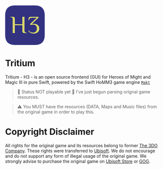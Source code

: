 ![Tritium: Heroes 3 in Swift](https://raw.githubusercontent.com/Sajjon/Tritium/main/Tritium/Assets.xcassets/AppIcon.appiconset/h3_icon_128.png)

# Tritium
Tritium - H3 - is an open source frontend (GUI) for Heroes of Might and Magic III in pure Swift, powered by the Swift HoMM3 game engine [`Makt`](https://github.com/Sajjon/Makt)

> 🚨 Status NOT playable yet 🚨
I've just begun parsing orignal game resources.

> ⚠️ You MUST have the resources (DATA, Maps and Music files) from the original game in order to play this.

# Copyright Disclaimer
All rights for the original game and its resources belong to former [The 3DO Company](https://en.wikipedia.org/wiki/The_3DO_Company). These rights were transferred to [Ubisoft](https://www.ubisoft.com/). We do not encourage and do not support any form of illegal usage of the original game. We strongly advise to purchase the original game on [Ubisoft Store](https://store.ubi.com/eu/game?pid=575ffd9ba3be1633568b4d8c) or [GOG](https://www.gog.com/game/heroes_of_might_and_magic_3_complete_edition).

